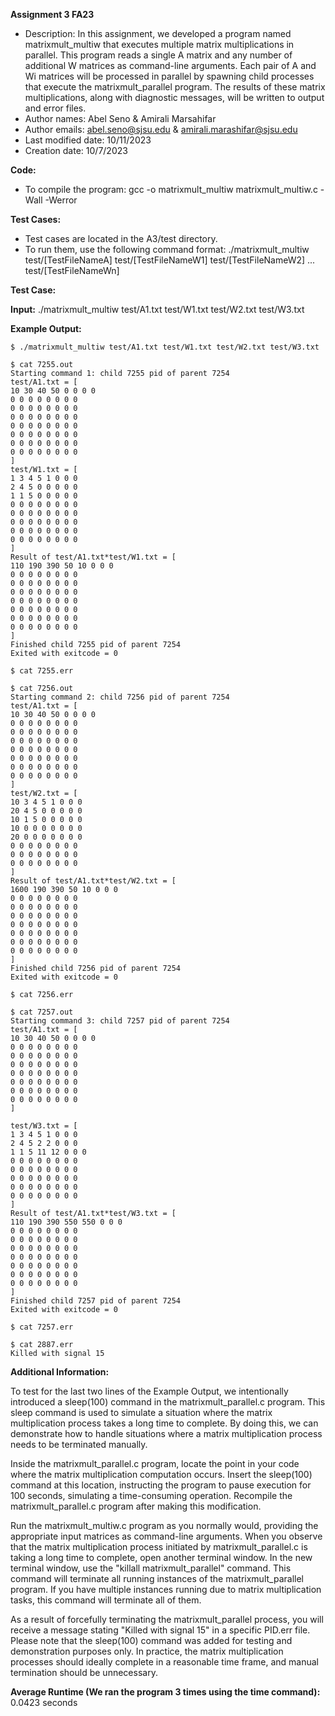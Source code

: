 **Assignment 3 FA23**

* Description: In this assignment, we developed a program named matrixmult_multiw that executes multiple matrix multiplications in parallel. This program reads a single A matrix and any number of additional W matrices as command-line arguments. Each pair of A and Wi matrices will be processed in parallel by spawning child processes that execute the matrixmult_parallel program. The results of these matrix multiplications, along with diagnostic messages, will be written to output and error files.
* Author names: Abel Seno & Amirali Marsahifar
* Author emails: abel.seno@sjsu.edu & amirali.marashifar@sjsu.edu
* Last modified date: 10/11/2023
* Creation date: 10/7/2023

**Code:**

* To compile the program: gcc -o matrixmult_multiw matrixmult_multiw.c -Wall -Werror

**Test Cases:**

* Test cases are located in the A3/test directory.
* To run them, use the following command format: 
	./matrixmult_multiw test/[TestFileNameA] test/[TestFileNameW1] test/[TestFileNameW2] ... test/[TestFileNameWn]

**Test Case:**

**Input:** ./matrixmult_multiw test/A1.txt test/W1.txt test/W2.txt test/W3.txt

**Example Output:**

	$ ./matrixmult_multiw test/A1.txt test/W1.txt test/W2.txt test/W3.txt

	$ cat 7255.out
	Starting command 1: child 7255 pid of parent 7254
	test/A1.txt = [
	10 30 40 50 0 0 0 0 
	0 0 0 0 0 0 0 0 
	0 0 0 0 0 0 0 0 
	0 0 0 0 0 0 0 0 
	0 0 0 0 0 0 0 0 
	0 0 0 0 0 0 0 0 
	0 0 0 0 0 0 0 0 
	0 0 0 0 0 0 0 0 
	]
	test/W1.txt = [
	1 3 4 5 1 0 0 0 
	2 4 5 0 0 0 0 0 
	1 1 5 0 0 0 0 0 
	0 0 0 0 0 0 0 0 
	0 0 0 0 0 0 0 0 
	0 0 0 0 0 0 0 0 
	0 0 0 0 0 0 0 0 
	0 0 0 0 0 0 0 0 
	]
	Result of test/A1.txt*test/W1.txt = [
	110 190 390 50 10 0 0 0 
	0 0 0 0 0 0 0 0 
	0 0 0 0 0 0 0 0 
	0 0 0 0 0 0 0 0 
	0 0 0 0 0 0 0 0 
	0 0 0 0 0 0 0 0 
	0 0 0 0 0 0 0 0 
	0 0 0 0 0 0 0 0 
	]
	Finished child 7255 pid of parent 7254
	Exited with exitcode = 0

	$ cat 7255.err

	$ cat 7256.out
	Starting command 2: child 7256 pid of parent 7254
	test/A1.txt = [
	10 30 40 50 0 0 0 0 
	0 0 0 0 0 0 0 0 
	0 0 0 0 0 0 0 0
	0 0 0 0 0 0 0 0 
	0 0 0 0 0 0 0 0 
	0 0 0 0 0 0 0 0 
	0 0 0 0 0 0 0 0 
	0 0 0 0 0 0 0 0 
	]
	test/W2.txt = [
	10 3 4 5 1 0 0 0 
	20 4 5 0 0 0 0 0 
	10 1 5 0 0 0 0 0
	10 0 0 0 0 0 0 0
	20 0 0 0 0 0 0 0 
	0 0 0 0 0 0 0 0 
	0 0 0 0 0 0 0 0 
	0 0 0 0 0 0 0 0 
	]
	Result of test/A1.txt*test/W2.txt = [
	1600 190 390 50 10 0 0 0 
	0 0 0 0 0 0 0 0 
	0 0 0 0 0 0 0 0 
	0 0 0 0 0 0 0 0 
	0 0 0 0 0 0 0 0 
	0 0 0 0 0 0 0 0 
	0 0 0 0 0 0 0 0 
	0 0 0 0 0 0 0 0 
	]
	Finished child 7256 pid of parent 7254
	Exited with exitcode = 0

	$ cat 7256.err

	$ cat 7257.out
	Starting command 3: child 7257 pid of parent 7254
	test/A1.txt = [
	10 30 40 50 0 0 0 0 
	0 0 0 0 0 0 0 0 
	0 0 0 0 0 0 0 0 
	0 0 0 0 0 0 0 0 
	0 0 0 0 0 0 0 0 
	0 0 0 0 0 0 0 0 
	0 0 0 0 0 0 0 0 
	0 0 0 0 0 0 0 0 
	]

	test/W3.txt = [
	1 3 4 5 1 0 0 0 
	2 4 5 2 2 0 0 0 
	1 1 5 11 12 0 0 0 
	0 0 0 0 0 0 0 0 
	0 0 0 0 0 0 0 0 
	0 0 0 0 0 0 0 0 
	0 0 0 0 0 0 0 0 
	0 0 0 0 0 0 0 0 
	]
	Result of test/A1.txt*test/W3.txt = [
	110 190 390 550 550 0 0 0 
	0 0 0 0 0 0 0 0 
	0 0 0 0 0 0 0 0 
	0 0 0 0 0 0 0 0 
	0 0 0 0 0 0 0 0 
	0 0 0 0 0 0 0 0 
	0 0 0 0 0 0 0 0 
	0 0 0 0 0 0 0 0 
	]
	Finished child 7257 pid of parent 7254
	Exited with exitcode = 0

	$ cat 7257.err
	
	$ cat 2887.err
	Killed with signal 15

**Additional Information:**

To test for the last two lines of the Example Output, we intentionally introduced a sleep(100) command in the matrixmult_parallel.c program. This sleep command is used to simulate a situation where the matrix multiplication process takes a long time to complete. By doing this, we can demonstrate how to handle situations where a matrix multiplication process needs to be terminated manually.

Inside the matrixmult_parallel.c program, locate the point in your code where the matrix multiplication computation occurs. Insert the sleep(100) command at this location, instructing the program to pause execution for 100 seconds, simulating a time-consuming operation. Recompile the matrixmult_parallel.c program after making this modification.

Run the matrixmult_multiw.c program as you normally would, providing the appropriate input matrices as command-line arguments. When you observe that the matrix multiplication process initiated by matrixmult_parallel.c is taking a long time to complete, open another terminal window. In the new terminal window, use the "killall matrixmult_parallel" command. This command will terminate all running instances of the matrixmult_parallel program. If you have multiple instances running due to matrix multiplication tasks, this command will terminate all of them.

As a result of forcefully terminating the matrixmult_parallel process, you will receive a message stating "Killed with signal 15" in a specific PID.err file. Please note that the sleep(100) command was added for testing and demonstration purposes only. In practice, the matrix multiplication processes should ideally complete in a reasonable time frame, and manual termination should be unnecessary.

**Average Runtime (We ran the program 3 times using the time command):** 0.0423 seconds
